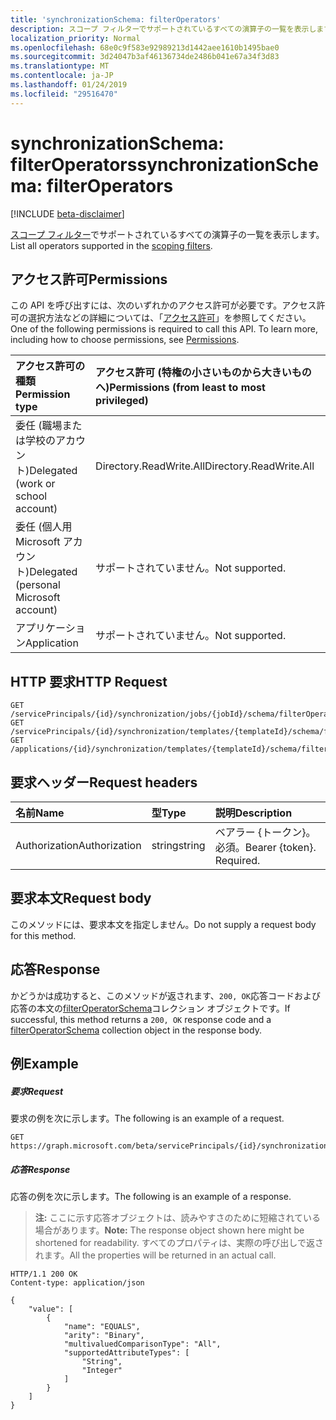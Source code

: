 ```yaml
---
title: 'synchronizationSchema: filterOperators'
description: スコープ フィルターでサポートされているすべての演算子の一覧を表示します。
localization_priority: Normal
ms.openlocfilehash: 68e0c9f583e92989213d1442aee1610b1495bae0
ms.sourcegitcommit: 3d24047b3af46136734de2486b041e67a34f3d83
ms.translationtype: MT
ms.contentlocale: ja-JP
ms.lasthandoff: 01/24/2019
ms.locfileid: "29516470"
---
```

# <a name="synchronizationschema-filteroperators"></a><span data-ttu-id="e747a-103">synchronizationSchema: filterOperators</span><span class="sxs-lookup"><span data-stu-id="e747a-103">synchronizationSchema: filterOperators</span></span>

[!INCLUDE [beta-disclaimer](../../includes/beta-disclaimer.md)]

<span data-ttu-id="e747a-104">[スコープ フィルター](../resources/synchronization-filter.md)でサポートされているすべての演算子の一覧を表示します。</span><span class="sxs-lookup"><span data-stu-id="e747a-104">List all operators supported in the [scoping filters](../resources/synchronization-filter.md).</span></span>

## <a name="permissions"></a><span data-ttu-id="e747a-105">アクセス許可</span><span class="sxs-lookup"><span data-stu-id="e747a-105">Permissions</span></span>
<span data-ttu-id="e747a-p101">この API を呼び出すには、次のいずれかのアクセス許可が必要です。アクセス許可の選択方法などの詳細については、「[アクセス許可](/graph/permissions-reference)」を参照してください。</span><span class="sxs-lookup"><span data-stu-id="e747a-p101">One of the following permissions is required to call this API. To learn more, including how to choose permissions, see [Permissions](/graph/permissions-reference).</span></span>

|<span data-ttu-id="e747a-108">アクセス許可の種類</span><span class="sxs-lookup"><span data-stu-id="e747a-108">Permission type</span></span>                        | <span data-ttu-id="e747a-109">アクセス許可 (特権の小さいものから大きいものへ)</span><span class="sxs-lookup"><span data-stu-id="e747a-109">Permissions (from least to most privileged)</span></span>              |
|:--------------------------------------|:---------------------------------------------------------|
|<span data-ttu-id="e747a-110">委任 (職場または学校のアカウント)</span><span class="sxs-lookup"><span data-stu-id="e747a-110">Delegated (work or school account)</span></span>     |<span data-ttu-id="e747a-111">Directory.ReadWrite.All</span><span class="sxs-lookup"><span data-stu-id="e747a-111">Directory.ReadWrite.All</span></span>  |
|<span data-ttu-id="e747a-112">委任 (個人用 Microsoft アカウント)</span><span class="sxs-lookup"><span data-stu-id="e747a-112">Delegated (personal Microsoft account)</span></span> |<span data-ttu-id="e747a-113">サポートされていません。</span><span class="sxs-lookup"><span data-stu-id="e747a-113">Not supported.</span></span>|
|<span data-ttu-id="e747a-114">アプリケーション</span><span class="sxs-lookup"><span data-stu-id="e747a-114">Application</span></span>                            |<span data-ttu-id="e747a-115">サポートされていません。</span><span class="sxs-lookup"><span data-stu-id="e747a-115">Not supported.</span></span> | 

## <a name="http-request"></a><span data-ttu-id="e747a-116">HTTP 要求</span><span class="sxs-lookup"><span data-stu-id="e747a-116">HTTP Request</span></span>
<!-- { "blockType": "ignored" } -->
```http
GET /servicePrincipals/{id}/synchronization/jobs/{jobId}/schema/filterOperators
GET /servicePrincipals/{id}/synchronization/templates/{templateId}/schema/filterOperators
GET /applications/{id}/synchronization/templates/{templateId}/schema/filterOperators
```

## <a name="request-headers"></a><span data-ttu-id="e747a-117">要求ヘッダー</span><span class="sxs-lookup"><span data-stu-id="e747a-117">Request headers</span></span>

| <span data-ttu-id="e747a-118">名前</span><span class="sxs-lookup"><span data-stu-id="e747a-118">Name</span></span>           | <span data-ttu-id="e747a-119">型</span><span class="sxs-lookup"><span data-stu-id="e747a-119">Type</span></span>    | <span data-ttu-id="e747a-120">説明</span><span class="sxs-lookup"><span data-stu-id="e747a-120">Description</span></span>|
|:---------------|:--------|:-----------|
| <span data-ttu-id="e747a-121">Authorization</span><span class="sxs-lookup"><span data-stu-id="e747a-121">Authorization</span></span>  | <span data-ttu-id="e747a-122">string</span><span class="sxs-lookup"><span data-stu-id="e747a-122">string</span></span>  | <span data-ttu-id="e747a-p102">ベアラー {トークン}。必須。</span><span class="sxs-lookup"><span data-stu-id="e747a-p102">Bearer {token}. Required.</span></span> |

## <a name="request-body"></a><span data-ttu-id="e747a-125">要求本文</span><span class="sxs-lookup"><span data-stu-id="e747a-125">Request body</span></span>

<span data-ttu-id="e747a-126">このメソッドには、要求本文を指定しません。</span><span class="sxs-lookup"><span data-stu-id="e747a-126">Do not supply a request body for this method.</span></span>

## <a name="response"></a><span data-ttu-id="e747a-127">応答</span><span class="sxs-lookup"><span data-stu-id="e747a-127">Response</span></span>

<span data-ttu-id="e747a-128">かどうかは成功すると、このメソッドが返されます、`200, OK`応答コードおよび応答の本文の[filterOperatorSchema](../resources/synchronization-filteroperatorschema.md)コレクション オブジェクトです。</span><span class="sxs-lookup"><span data-stu-id="e747a-128">If successful, this method returns a `200, OK` response code and a [filterOperatorSchema](../resources/synchronization-filteroperatorschema.md) collection object in the response body.</span></span>

## <a name="example"></a><span data-ttu-id="e747a-129">例</span><span class="sxs-lookup"><span data-stu-id="e747a-129">Example</span></span>

##### <a name="request"></a><span data-ttu-id="e747a-130">要求</span><span class="sxs-lookup"><span data-stu-id="e747a-130">Request</span></span>
<span data-ttu-id="e747a-131">要求の例を次に示します。</span><span class="sxs-lookup"><span data-stu-id="e747a-131">The following is an example of a request.</span></span>
<!-- {
  "blockType": "request",
  "name": "synchronizationschema_filteroperators"
}-->
```http
GET https://graph.microsoft.com/beta/servicePrincipals/{id}/synchronization/jobs/{jobId}/schema/filterOperators
```

##### <a name="response"></a><span data-ttu-id="e747a-132">応答</span><span class="sxs-lookup"><span data-stu-id="e747a-132">Response</span></span>
<span data-ttu-id="e747a-133">応答の例を次に示します。</span><span class="sxs-lookup"><span data-stu-id="e747a-133">The following is an example of a response.</span></span>

><span data-ttu-id="e747a-134">**注:** ここに示す応答オブジェクトは、読みやすさのために短縮されている場合があります。</span><span class="sxs-lookup"><span data-stu-id="e747a-134">**Note:** The response object shown here might be shortened for readability.</span></span> <span data-ttu-id="e747a-135">すべてのプロパティは、実際の呼び出しで返されます。</span><span class="sxs-lookup"><span data-stu-id="e747a-135">All the properties will be returned in an actual call.</span></span>

<!-- {
  "blockType": "response",
  "truncated": true,
  "@odata.type": "microsoft.graph.filterOperatorSchema",
  "isCollection": true
} -->
```http
HTTP/1.1 200 OK
Content-type: application/json

{
    "value": [
        {
            "name": "EQUALS",
            "arity": "Binary",
            "multivaluedComparisonType": "All",
            "supportedAttributeTypes": [
                "String",
                "Integer"
            ]
        }
    ]
}
```
<!--
Below is the full response, which had to be redacted above as Markdown Scanner tool trips over "type" values containing 
non-string type names like "Integer" or "Boolean"

{
    "value": [
        {
            "name": "EQUALS",
            "arity": "Binary",
            "multivaluedComparisonType": "All",
            "supportedAttributeTypes": [
                "Integer",
                "String"
            ]
        },
        {
            "name": "IS FALSE",
            "arity": "Unary",
            "multivaluedComparisonType": "All",
            "supportedAttributeTypes": [
                "Boolean"
            ]
        },
        {
            "name": "IS NOT NULL",
            "arity": "Unary",
            "multivaluedComparisonType": "All",
            "supportedAttributeTypes": [
                "Integer",
                "String",
                "Binary",
                "Boolean"
            ]
        },
        {
            "name": "IS NULL",
            "arity": "Unary",
            "multivaluedComparisonType": "All",
            "supportedAttributeTypes": [
                "Integer",
                "String",
                "Binary",
                "Boolean"
            ]
        },
        {
            "name": "IS TRUE",
            "arity": "Unary",
            "multivaluedComparisonType": "All",
            "supportedAttributeTypes": [
                "Boolean"
            ]
        },
        {
            "name": "NOT EQUALS",
            "arity": "Binary",
            "multivaluedComparisonType": "All",
            "supportedAttributeTypes": [
                "Integer",
                "String"
            ]
        },
        {
            "name": "NOT REGEX MATCH",
            "arity": "Binary",
            "multivaluedComparisonType": "All",
            "supportedAttributeTypes": [
                "Integer",
                "String"
            ]
        },
        {
            "name": "REGEX MATCH",
            "arity": "Binary",
            "multivaluedComparisonType": "All",
            "supportedAttributeTypes": [
                "Integer",
                "String"
            ]
        }
    ]
}
-->
<!-- uuid: 8fcb5dbc-d5aa-4681-8e31-b001d5168d79
2015-10-25 14:57:30 UTC -->
<!--
{
  "type": "#page.annotation",
  "description": "synchronizationSchema: filterOperators",
  "keywords": "",
  "section": "documentation",
  "tocPath": "",
  "suppressions": [
    "Error: /api-reference/beta/api/synchronization-synchronizationschema-filteroperators.md:\r\n      Exception processing links.\r\n    System.ArgumentException: Link Definition was null. Link text: !INCLUDE [beta-disclaimer](../../includes/beta-disclaimer.md)\r\n      at ApiDoctor.Validation.DocFile.get_LinkDestinations()\r\n      at ApiDoctor.Validation.DocSet.ValidateLinks(Boolean includeWarnings, String[] relativePathForFiles, IssueLogger issues, Boolean requireFilenameCaseMatch, Boolean printOrphanedFiles)"
  ]
}
-->
